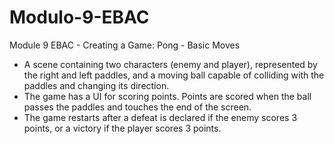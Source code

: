 # Modulo-9-EBAC

Module 9 EBAC - Creating a Game: Pong - Basic Moves

* A scene containing two characters (enemy and player), represented by the right and left paddles, and a moving ball capable of colliding with the paddles and changing its direction. 
* The game has a UI for scoring points. Points are scored when the ball passes the paddles and touches the end of the screen. 
* The game restarts after a defeat is declared if the enemy scores 3 points, or a victory if the player scores 3 points.
